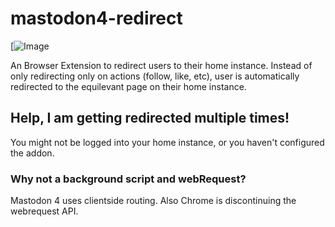 # mastodon4-redirect

[![Image](https://addons.mozilla.org/en-US/firefox/addon/mastodon4-redirect)


An Browser Extension to redirect users to their home instance.
Instead of only redirecting only on actions (follow, like, etc), user is automatically redirected to the equilevant page on their home instance.

## Help, I am getting redirected multiple times!

You might not be logged into your home instance, or you haven't configured the addon.

### Why not a background script and webRequest?

Mastodon 4 uses clientside routing. Also Chrome is discontinuing the webrequest API.
